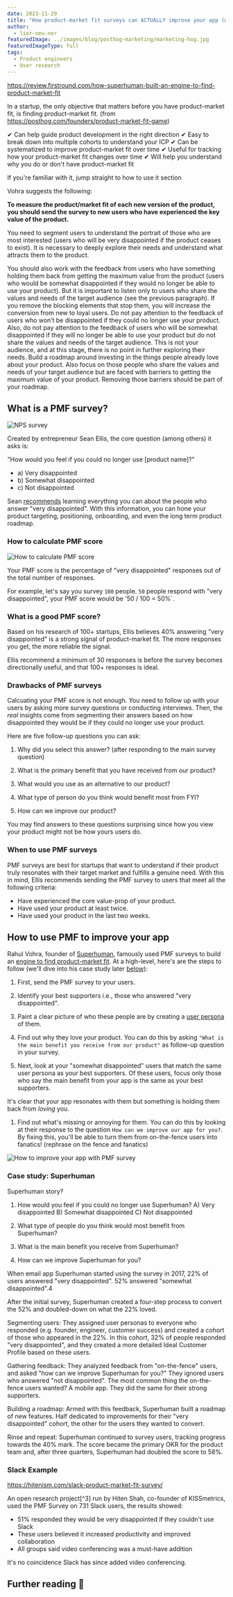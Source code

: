 ```yaml
---
date: 2023-11-29
title: "How product-market fit surveys can ACTUALLY improve your app (with examples)"
author:
  - lior-neu-ner
featuredImage: ../images/blog/posthog-marketing/marketing-hog.jpg
featuredImageType: full
tags:
  - Product engineers
  - User research
---
```


https://review.firstround.com/how-superhuman-built-an-engine-to-find-product-market-fit

In a startup, the only objective that matters before you have product-market fit, is finding product-market fit. (from https://posthog.com/founders/product-market-fit-game)




✔ Can help guide product development in the right direction
✔ Easy to break down into multiple cohorts to understand your ICP
✔ Can be systematized to improve product-market fit over time
✔ Useful for tracking how your product-market fit changes over time	
✔ Will help you understand why you do or don't have product-market fit


If you're familiar with it, jump straight to how to use it section


Vohra suggests the following:

**To measure the product/market fit of each new version of the product, you should send the survey to new users who have experienced the key value of the product.**

You need to segment users to understand the portrait of those who are most interested (users who will be very disappointed if the product ceases to exist). It is necessary to deeply explore their needs and understand what attracts them to the product.

You should also work with the feedback from users who have something holding them back from getting the maximum value from the product (users who would be somewhat disappointed if they would no longer be able to use your product). But it is important to listen only to users who share the values ​​and needs of the target audience (see the previous paragraph). If you remove the blocking elements that stop them, you will increase the conversion from new to loyal users.
Do not pay attention to the feedback of users who won’t be disappointed if they could no longer use your product. Also, do not pay attention to the feedback of users who will be somewhat disappointed if they will no longer be able to use your product but do not share the values and needs of the target audience. This is not your audience, and at this stage, there is no point in further exploring their needs.
Build a roadmap around investing in the things people already love about your product. Also focus on those people who share the values and needs of your target audience but are faced with barriers to getting the maximum value of your product. Removing those barriers should be part of your roadmap. 



## What is a PMF survey?

![NPS survey](../images/blog/pmf-surveys/pmf-survey.png)

Created by entrepreneur Sean Ellis, the core question (among others) it asks is:

"How would you feel if you could no longer use [product name]?"

- a) Very disappointed
- b) Somewhat disappointed
- c) Not disappointed

Sean [recommends](https://blog.growthhackers.com/using-product-market-fit-to-drive-sustainable-growth-58e9124ee8db) learning everything you can about the people who answer "very disappointed". With this information, you can hone your product targeting, positioning, onboarding, and even the long term product roadmap.

### How to calculate PMF score

![How to calculate PMF score](../images/blog/pmf-surveys/pmf-score.png)

Your PMF score is the percentage of "very disappointed" responses out of the total number of responses.

For example, let's say you survey `100` people. `50` people respond with "very disappointed", your PMF score would be '50 / 100 = 50%`.


### What is a good PMF score?

Based on his research of 100+ startups, Ellis believes 40% answering "very disappointed" is a strong signal of product-market fit. The more responses you get, the more reliable the signal. 

Ellis recommend a minimum of 30 responses is before the survey becomes directionally useful, and that 100+ responses is ideal.

### Drawbacks of PMF surveys

Calcuating your PMF score is not enough. You need to follow up with your users by asking more survey questions or conducting interviews. Then, the *real* insights come from segmenting their answers based on how disappointed they would be if they could no longer use your product.

Here are five follow-up questions you can ask:

1. Why did you select this answer? (after responding to the main survey question)
   
2. What is the primary benefit that you have received from our product?

3. What would you use as an alternative to our product?

4. What type of person do you think would benefit most from FYI?

5. How can we improve our product?

You may find answers to these questions surprising since how you view your product might not be how yours users do.


### When to use PMF surveys

PMF surveys are best for startups that want to understand if their product truly resonates with their target market and fulfills a genuine need. With this in mind, Ellis recommends sending the PMF survey to users that meet all the following criteria:

- Have experienced the core value-prop of your product.
- Have used your product at least twice.
- Have used your product in the last two weeks.

## How to use PMF to improve your app

Rahul Vohra, founder of [Superhuman](https://superhuman.com), famously used PMF surveys to build an [engine to find product-market fit](https://review.firstround.com/how-superhuman-built-an-engine-to-find-product-market-fit). At a high-level, here's are the steps to follow (we'll dive into his case study later [below](#case-study-superhuman)):

1. First, send the PMF survey to your users.

2. Identify your best supporters i.e., those who answered "very disappointed".

3. Paint a clear picture of who these people are by creating a [user persona](/product-engineers/how-to-create-user-personas) of them.

4. Find out why they love your product. You can do this by asking `"What is the main benefit you receive from our product"` as follow-up question in your survey.

5. Next, look at your "somewhat disappointed" users that match the same user persona as your best supporters. Of these users, focus only those who say the main benefit from your app is the same as your best supporters. 

  It's clear that your app resonates with them but something is holding them back from *loving* you.

1. Find out what's missing or annoying for them. You can do this by looking at their response to the question `How can we improve our app for you?`. By fixing this, you'll be able to turn them from on-the-fence users into fanatics! (rephrase on the fence and fanatics)

![How to improve your app with PMF survey](../images/blog/pmf-surveys/pmf-survey-steps.png)

### Case study: Superhuman


Superhuman story?


1. How would you feel if you could no longer use Superhuman? A) Very disappointed B) Somewhat disappointed C) Not disappointed

2. What type of people do you think would most benefit from Superhuman?

3. What is the main benefit you receive from Superhuman?

4. How can we improve Superhuman for you?

When email app Superhuman started using the survey in 2017, 22% of users answered "very disappointed". 52% answered "somewhat disappointed".4

After the initial survey, Superhuman created a four-step process to convert the 52% and doubled-down on what the 22% loved.

Segmenting users: They assigned user personas to everyone who responded (e.g. founder, engineer, customer success) and created a cohort of those who appeared in the 22%. In this cohort, 32% of people responded "very disappointed", and they created a more detailed Ideal Customer Profile based on these users.

Gathering feedback: They analyzed feedback from "on-the-fence" users, and asked "how can we improve Superhuman for you?" They ignored users who answered "not disappointed". The most common thing the on-the-fence users wanted? A mobile app. They did the same for their strong supporters.

Building a roadmap: Armed with this feedback, Superhuman built a roadmap of new features. Half dedicated to improvements for their "very disappointed" cohort, the other for the users they wanted to convert.

Rinse and repeat: Superhuman continued to survey users, tracking progress towards the 40% mark. The score became the primary OKR for the product team and, after three quarters, Superhuman had doubled the score to 58%.



### Slack Example
https://hitenism.com/slack-product-market-fit-survey/
 
An open research project[^3] run by Hiten Shah, co-founder of KISSmetrics, used the PMF Survey on 731 Slack users, the results showed:

- 51% responded they would be very disappointed if they couldn't use Slack
- These users believed it increased productivity and improved collaboration
- All groups said video conferencing was a must-have addition

It's no coincidence Slack has since added video conferencing.



## Further reading 📖